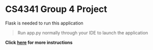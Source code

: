 # CS4341 Group 4 Project

Flask is needed to run this application
> Run app.py normally through your IDE to launch the application

**Click [here](https://pypi.org/project/Flask/) for more instructions**
